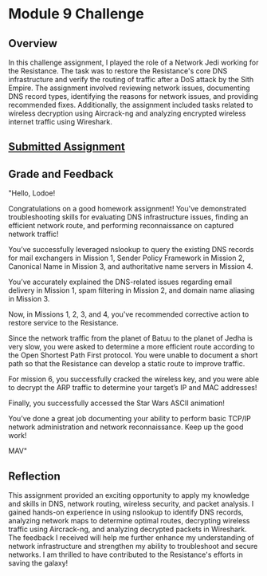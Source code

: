 # Module 9 Challenge

## Overview
In this challenge assignment, I played the role of a Network Jedi working for the Resistance. The task was to restore the Resistance's core DNS infrastructure and verify the routing of traffic after a DoS attack by the Sith Empire. The assignment involved reviewing network issues, documenting DNS record types, identifying the reasons for network issues, and providing recommended fixes. Additionally, the assignment included tasks related to wireless decryption using Aircrack-ng and analyzing encrypted wireless internet traffic using Wireshark.

## [Submitted Assignment](https://docs.google.com/document/d/18YTJWeF3z6XJIIPMLhISTIiij_p6m7neWhOcmgUMGcQ/edit?usp=sharing)
## Grade and Feedback
"Hello, Lodoe!

Congratulations on a good homework assignment!  You've demonstrated troubleshooting skills for evaluating DNS infrastructure issues, finding an efficient network route, and performing reconnaissance on captured network traffic!

You’ve successfully leveraged nslookup to query the existing DNS records for mail exchangers in Mission 1, Sender Policy Framework in Mission 2, Canonical Name in Mission 3, and authoritative name servers in Mission 4. 

You’ve accurately explained the DNS-related issues regarding email delivery in Mission 1, spam filtering in Mission 2, and domain name aliasing in Mission 3. 

Now, in Missions 1, 2, 3, and 4, you've recommended corrective action to restore service to the Resistance.  

Since the network traffic from the planet of Batuu to the planet of Jedha is very slow, you were asked to determine a more efficient route according to the Open Shortest Path First protocol.  You were unable to document a short path so that the Resistance can develop a static route to improve traffic.

For mission 6, you successfully cracked the wireless key, and you were able to decrypt the ARP traffic to determine your target’s IP and MAC addresses!

Finally, you successfully accessed the Star Wars ASCII animation!

You’ve done a great job documenting your ability to perform basic TCP/IP network administration and network reconnaissance.  Keep up the good work!

MAV"

## Reflection
This assignment provided an exciting opportunity to apply my knowledge and skills in DNS, network routing, wireless security, and packet analysis. I gained hands-on experience in using nslookup to identify DNS records, analyzing network maps to determine optimal routes, decrypting wireless traffic using Aircrack-ng, and analyzing decrypted packets in Wireshark. The feedback I received will help me further enhance my understanding of network infrastructure and strengthen my ability to troubleshoot and secure networks. I am thrilled to have contributed to the Resistance's efforts in saving the galaxy!

